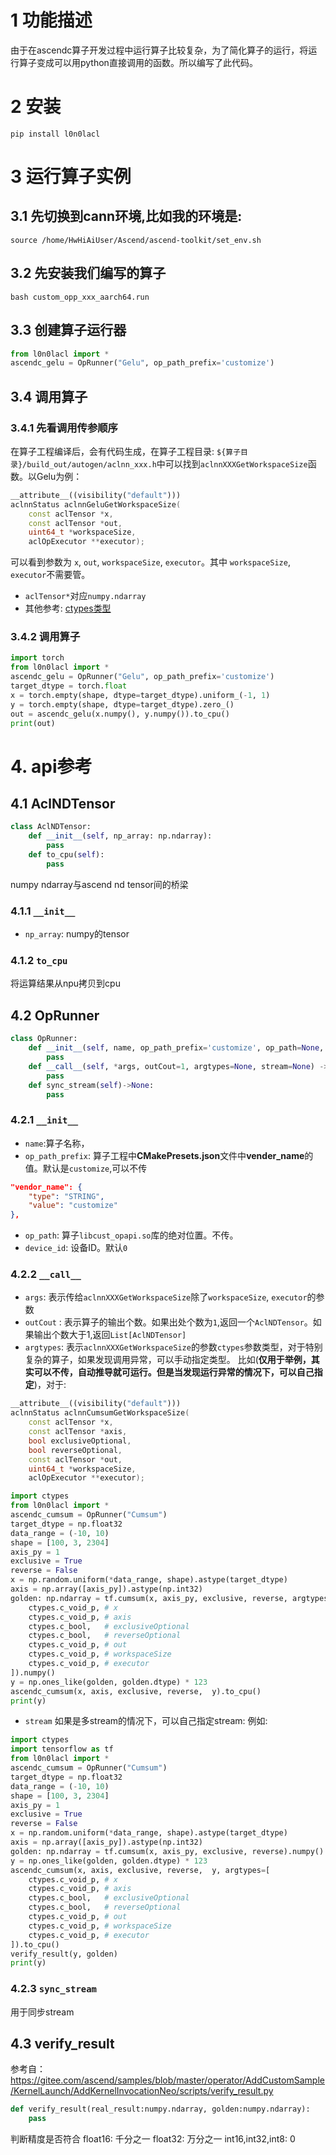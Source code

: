 # 1 功能描述
由于在ascendc算子开发过程中运行算子比较复杂，为了简化算子的运行，将运行算子变成可以用python直接调用的函数。所以编写了此代码。

# 2 安装
```
pip install l0n0lacl
```

# 3 运行算子实例
## 3.1 先切换到cann环境,比如我的环境是:
```
source /home/HwHiAiUser/Ascend/ascend-toolkit/set_env.sh
```
## 3.2 先安装我们编写的算子
```
bash custom_opp_xxx_aarch64.run
```
## 3.3 创建算子运行器
```python
from l0n0lacl import *
ascendc_gelu = OpRunner("Gelu", op_path_prefix='customize')
```

## 3.4 调用算子
### 3.4.1 先看调用传参顺序
在算子工程编译后，会有代码生成，在算子工程目录:
`${算子目录}/build_out/autogen/aclnn_xxx.h`中可以找到`aclnnXXXGetWorkspaceSize`函数。以Gelu为例：
```c++
__attribute__((visibility("default")))
aclnnStatus aclnnGeluGetWorkspaceSize(
    const aclTensor *x,
    const aclTensor *out,
    uint64_t *workspaceSize,
    aclOpExecutor **executor);
```
可以看到参数为 `x`, `out`, `workspaceSize`, `executor`。其中 `workspaceSize`, `executor`不需要管。
* `aclTensor*`对应`numpy.ndarray`
* 其他参考: <a href = "https://docs.python.org/zh-cn/3/library/ctypes.html#fundamental-data-types">ctypes类型</a>
### 3.4.2 调用算子
```python
import torch
from l0n0lacl import *
ascendc_gelu = OpRunner("Gelu", op_path_prefix='customize')
target_dtype = torch.float
x = torch.empty(shape, dtype=target_dtype).uniform_(-1, 1)
y = torch.empty(shape, dtype=target_dtype).zero_()
out = ascendc_gelu(x.numpy(), y.numpy()).to_cpu()
print(out)
```

# 4. api参考
## 4.1 AclNDTensor
```python
class AclNDTensor:
    def __init__(self, np_array: np.ndarray):
        pass
    def to_cpu(self):
        pass
```
numpy ndarray与ascend nd tensor间的桥梁
### 4.1.1 `__init__`
* `np_array`: numpy的tensor
### 4.1.2 `to_cpu`
将运算结果从npu拷贝到cpu
## 4.2 OpRunner
```python
class OpRunner:
    def __init__(self, name, op_path_prefix='customize', op_path=None, device_id=0) -> None:
        pass
    def __call__(self, *args, outCout=1, argtypes=None, stream=None) -> Union[AclNDTensor, List[AclNDTensor]]:
        pass
    def sync_stream(self)->None:
        pass
```
### 4.2.1 `__init__`
* `name`:算子名称，
* `op_path_prefix`: 算子工程中**CMakePresets.json**文件中**vender_name**的值。默认是`customize`,可以不传
```json
"vendor_name": {
    "type": "STRING",
    "value": "customize"
},
```
* `op_path`: 算子`libcust_opapi.so`库的绝对位置。不传。
* `device_id`: 设备ID。默认`0`

### 4.2.2 `__call__`
* `args`: 表示传给`aclnnXXXGetWorkspaceSize`除了`workspaceSize`, `executor`的参数
* `outCout` : 表示算子的输出个数。如果出处个数为`1`,返回一个`AclNDTensor`。如果输出个数大于1,返回`List[AclNDTensor]`
* `argtypes`: 表示`aclnnXXXGetWorkspaceSize`的参数`ctypes`参数类型，对于特别复杂的算子，如果发现调用异常，可以手动指定类型。
比如(**仅用于举例，其实可以不传，自动推导就可运行。但是当发现运行异常的情况下，可以自己指定**)，对于:
```c++
__attribute__((visibility("default")))
aclnnStatus aclnnCumsumGetWorkspaceSize(
    const aclTensor *x,
    const aclTensor *axis,
    bool exclusiveOptional,
    bool reverseOptional,
    const aclTensor *out,
    uint64_t *workspaceSize,
    aclOpExecutor **executor);
```

```python
import ctypes
from l0n0lacl import *
ascendc_cumsum = OpRunner("Cumsum")
target_dtype = np.float32
data_range = (-10, 10)
shape = [100, 3, 2304]
axis_py = 1
exclusive = True
reverse = False
x = np.random.uniform(*data_range, shape).astype(target_dtype)
axis = np.array([axis_py]).astype(np.int32)
golden: np.ndarray = tf.cumsum(x, axis_py, exclusive, reverse, argtypes=[
    ctypes.c_void_p, # x
    ctypes.c_void_p, # axis
    ctypes.c_bool,   # exclusiveOptional
    ctypes.c_bool,   # reverseOptional
    ctypes.c_void_p, # out
    ctypes.c_void_p, # workspaceSize
    ctypes.c_void_p, # executor
]).numpy()
y = np.ones_like(golden, golden.dtype) * 123
ascendc_cumsum(x, axis, exclusive, reverse,  y).to_cpu()
print(y)
```
* `stream` 如果是多stream的情况下，可以自己指定stream:
例如:
```python
import ctypes
import tensorflow as tf
from l0n0lacl import *
ascendc_cumsum = OpRunner("Cumsum")
target_dtype = np.float32
data_range = (-10, 10)
shape = [100, 3, 2304]
axis_py = 1
exclusive = True
reverse = False
x = np.random.uniform(*data_range, shape).astype(target_dtype)
axis = np.array([axis_py]).astype(np.int32)
golden: np.ndarray = tf.cumsum(x, axis_py, exclusive, reverse).numpy()
y = np.ones_like(golden, golden.dtype) * 123
ascendc_cumsum(x, axis, exclusive, reverse,  y, argtypes=[
    ctypes.c_void_p, # x
    ctypes.c_void_p, # axis
    ctypes.c_bool,   # exclusiveOptional
    ctypes.c_bool,   # reverseOptional
    ctypes.c_void_p, # out
    ctypes.c_void_p, # workspaceSize
    ctypes.c_void_p, # executor
]).to_cpu()
verify_result(y, golden)
print(y)
```

### 4.2.3 `sync_stream`
用于同步stream

## 4.3 verify_result
参考自：https://gitee.com/ascend/samples/blob/master/operator/AddCustomSample/KernelLaunch/AddKernelInvocationNeo/scripts/verify_result.py
```python
def verify_result(real_result:numpy.ndarray, golden:numpy.ndarray):
    pass
```
判断精度是否符合
float16: 千分之一
float32: 万分之一
int16,int32,int8: 0